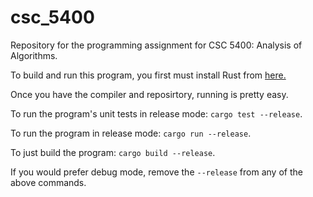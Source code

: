 # csc_5400
Repository for the programming assignment for CSC 5400: Analysis of Algorithms.

To build and run this program, you first must install Rust from [here.](https://www.rust-lang.org/en-US/downloads.html)

Once you have the compiler and reposirtory, running is pretty easy. 

To run the program's unit tests in release mode: `cargo test --release`.

To run the program in release mode: `cargo run --release`.

To just build the program: `cargo build --release`.

If you would prefer debug mode, remove the `--release` from any of the above commands.
